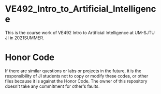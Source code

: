# VE492_Intro_to_Artificial_Intelligence
This is the course work of VE492 Intro to Artificial Intelligence at UM-SJTU JI in 2021SUMMER.
# Honor Code
If there are similar questions or labs or projects in the future, it is the responsibility of JI students not to copy or modify these codes, or other files because it is against the Honor Code. The owner of this repository doesn't take any commitment for other's faults.
